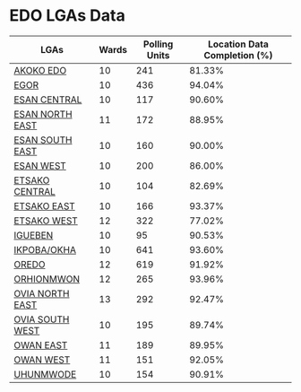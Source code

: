 
# EDO LGAs Data

| LGAs | Wards | Polling Units | Location Data Completion (%) |
| ----- | ---- | ----- | ------- |
| [AKOKO EDO](./lgas/225-akoko-edo) | 10 | 241 | 81.33% |
| [EGOR](./lgas/226-egor) | 10 | 436 | 94.04% |
| [ESAN CENTRAL](./lgas/227-esan-central) | 10 | 117 | 90.60% |
| [ESAN NORTH EAST](./lgas/228-esan-north-east) | 11 | 172 | 88.95% |
| [ESAN SOUTH EAST](./lgas/229-esan-south-east) | 10 | 160 | 90.00% |
| [ESAN WEST](./lgas/230-esan-west) | 10 | 200 | 86.00% |
| [ETSAKO CENTRAL](./lgas/231-etsako-central) | 10 | 104 | 82.69% |
| [ETSAKO EAST](./lgas/232-etsako-east) | 10 | 166 | 93.37% |
| [ETSAKO  WEST](./lgas/233-etsako--west) | 12 | 322 | 77.02% |
| [IGUEBEN](./lgas/234-igueben) | 10 | 95 | 90.53% |
| [IKPOBA/OKHA](./lgas/235-ikpoba/okha) | 10 | 641 | 93.60% |
| [OREDO](./lgas/236-oredo) | 12 | 619 | 91.92% |
| [ORHIONMWON](./lgas/237-orhionmwon) | 12 | 265 | 93.96% |
| [OVIA NORTH EAST](./lgas/238-ovia-north-east) | 13 | 292 | 92.47% |
| [OVIA SOUTH WEST](./lgas/239-ovia-south-west) | 10 | 195 | 89.74% |
| [OWAN EAST](./lgas/240-owan-east) | 11 | 189 | 89.95% |
| [OWAN WEST](./lgas/241-owan-west) | 11 | 151 | 92.05% |
| [UHUNMWODE](./lgas/242-uhunmwode) | 10 | 154 | 90.91% |






